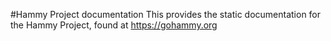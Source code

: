 #Hammy Project documentation
This provides the static documentation for the Hammy Project, found at https://gohammy.org
